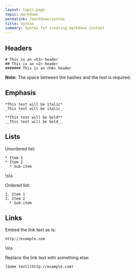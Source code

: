 ```yaml
---
layout: topic-page
topic: markdown
permalink: /markdown/syntax
title: Syntax
summary: Syntax for creating markdown content
---
```


## Headers
```
# This is an <h1> header
## This is an <2> header
####### This is an <h6> header
```
**Note:** The space between the hashes and the text is required.

## Emphasis
```
*This text will be italic*
_This text will be italic_
```
```
**This text will be bold**
__This text will be bold__
```

## Lists
Unordered list:
```
* Item 1
* Item 2
  * Sub-item
```

\s\s

Ordered list:
```
1. Item 1
1. Item 2
  * Sub-item
```

## Links
Embed the link text as is:
```
http://example.com
```

\s\s  

Replace the link text with something else:
```
[Some text](http://example.com)
```
